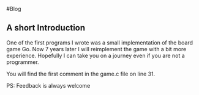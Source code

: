 #Blog

## A short Introduction

One of the first programs I wrote was a small implementation of the board game Go.
Now 7 years later I will reimplement the game with a bit more experience. Hopefully I can take you on a journey even if you are not a programmer.

You will find the first comment in the game.c file on line 31.

PS: Feedback is always welcome
